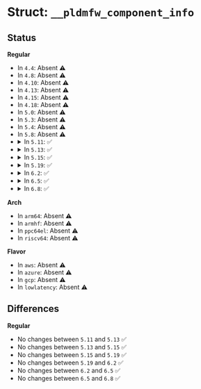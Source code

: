 # Struct: <code>__pldmfw_component_info</code>

## Status
<b>Regular</b>
<ul>
<li>
In <code>4.4</code>: Absent ⚠️
</li>
<li>
In <code>4.8</code>: Absent ⚠️
</li>
<li>
In <code>4.10</code>: Absent ⚠️
</li>
<li>
In <code>4.13</code>: Absent ⚠️
</li>
<li>
In <code>4.15</code>: Absent ⚠️
</li>
<li>
In <code>4.18</code>: Absent ⚠️
</li>
<li>
In <code>5.0</code>: Absent ⚠️
</li>
<li>
In <code>5.3</code>: Absent ⚠️
</li>
<li>
In <code>5.4</code>: Absent ⚠️
</li>
<li>
In <code>5.8</code>: Absent ⚠️
</li>
<li>
<details>
<summary>In <code>5.11</code>: ✅</summary>

```c
struct __pldmfw_component_info {
    __le16 classification;
    __le16 identifier;
    __le32 comparison_stamp;
    __le16 options;
    __le16 activation_method;
    __le32 location_offset;
    __le32 size;
    u8 version_type;
    u8 version_len;
    u8 version_string[0];
};
```
</details>
</li>
<li>
<details>
<summary>In <code>5.13</code>: ✅</summary>

```c
struct __pldmfw_component_info {
    __le16 classification;
    __le16 identifier;
    __le32 comparison_stamp;
    __le16 options;
    __le16 activation_method;
    __le32 location_offset;
    __le32 size;
    u8 version_type;
    u8 version_len;
    u8 version_string[0];
};
```
</details>
</li>
<li>
<details>
<summary>In <code>5.15</code>: ✅</summary>

```c
struct __pldmfw_component_info {
    __le16 classification;
    __le16 identifier;
    __le32 comparison_stamp;
    __le16 options;
    __le16 activation_method;
    __le32 location_offset;
    __le32 size;
    u8 version_type;
    u8 version_len;
    u8 version_string[0];
};
```
</details>
</li>
<li>
<details>
<summary>In <code>5.19</code>: ✅</summary>

```c
struct __pldmfw_component_info {
    __le16 classification;
    __le16 identifier;
    __le32 comparison_stamp;
    __le16 options;
    __le16 activation_method;
    __le32 location_offset;
    __le32 size;
    u8 version_type;
    u8 version_len;
    u8 version_string[0];
};
```
</details>
</li>
<li>
<details>
<summary>In <code>6.2</code>: ✅</summary>

```c
struct __pldmfw_component_info {
    __le16 classification;
    __le16 identifier;
    __le32 comparison_stamp;
    __le16 options;
    __le16 activation_method;
    __le32 location_offset;
    __le32 size;
    u8 version_type;
    u8 version_len;
    u8 version_string[0];
};
```
</details>
</li>
<li>
<details>
<summary>In <code>6.5</code>: ✅</summary>

```c
struct __pldmfw_component_info {
    __le16 classification;
    __le16 identifier;
    __le32 comparison_stamp;
    __le16 options;
    __le16 activation_method;
    __le32 location_offset;
    __le32 size;
    u8 version_type;
    u8 version_len;
    u8 version_string[0];
};
```
</details>
</li>
<li>
<details>
<summary>In <code>6.8</code>: ✅</summary>

```c
struct __pldmfw_component_info {
    __le16 classification;
    __le16 identifier;
    __le32 comparison_stamp;
    __le16 options;
    __le16 activation_method;
    __le32 location_offset;
    __le32 size;
    u8 version_type;
    u8 version_len;
    u8 version_string[0];
};
```
</details>
</li>
</ul>
<b>Arch</b>
<ul>
<li>
In <code>arm64</code>: Absent ⚠️
</li>
<li>
In <code>armhf</code>: Absent ⚠️
</li>
<li>
In <code>ppc64el</code>: Absent ⚠️
</li>
<li>
In <code>riscv64</code>: Absent ⚠️
</li>
</ul>
<b>Flavor</b>
<ul>
<li>
In <code>aws</code>: Absent ⚠️
</li>
<li>
In <code>azure</code>: Absent ⚠️
</li>
<li>
In <code>gcp</code>: Absent ⚠️
</li>
<li>
In <code>lowlatency</code>: Absent ⚠️
</li>
</ul>

## Differences
<b>Regular</b>
<ul>
<li>
No changes between <code>5.11</code> and <code>5.13</code> ✅
</li>
<li>
No changes between <code>5.13</code> and <code>5.15</code> ✅
</li>
<li>
No changes between <code>5.15</code> and <code>5.19</code> ✅
</li>
<li>
No changes between <code>5.19</code> and <code>6.2</code> ✅
</li>
<li>
No changes between <code>6.2</code> and <code>6.5</code> ✅
</li>
<li>
No changes between <code>6.5</code> and <code>6.8</code> ✅
</li>
</ul>
